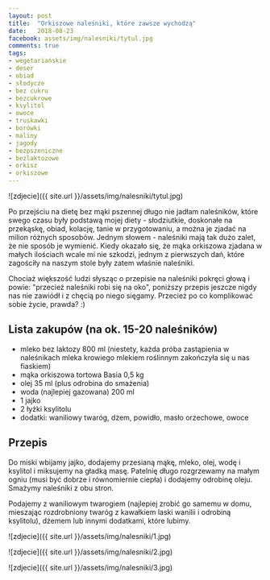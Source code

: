 ```yaml
---
layout: post
title:  "Orkiszowe naleśniki, które zawsze wychodzą"
date:   2018-08-23
facebook: assets/img/nalesniki/tytul.jpg
comments: true
tags:
- wegetariańskie
- deser
- obiad
- słodycze
- bez cukru
- bezcukrowe
- ksylitol
- owoce
- truskawki
- borówki
- maliny
- jagody
- bezpszeniczne
- bezlaktozowe 
- orkisz
- orkiszowe
---
```


![zdjecie]({{ site.url }}/assets/img/nalesniki/tytul.jpg)

Po przejściu na dietę bez mąki pszennej długo nie jadłam naleśników, które swego czasu były podstawą mojej diety - słodziutkie, doskonałe na przekąskę, obiad, kolację, tanie w przygotowaniu, a można je zjadać na milion różnych sposobów. Jednym słowem - naleśniki mają tak dużo zalet, że nie sposób je wymienić. Kiedy okazało się, że mąka orkiszowa zjadana w małych ilościach wcale mi nie szkodzi, jednym z pierwszych dań, które zagościły na naszym stole były zatem właśnie naleśniki. 

Chociaż większość ludzi słysząc o przepisie na naleśniki pokręci głową i powie: "przecież naleśniki robi się na oko", poniższy przepis jeszcze nigdy nas nie zawiódł i z chęcią po niego sięgamy. Przecież po co komplikować sobie życie, prawda? :)

## Lista zakupów (na ok. 15-20 naleśników)

* mleko bez laktozy 800 ml (niestety, każda próba zastąpienia w naleśnikach mleka krowiego mlekiem roślinnym zakończyła się u nas fiaskiem)
* mąka orkiszowa tortowa Basia 0,5 kg 
* olej 35 ml (plus odrobina do smażenia)
* woda (najlepiej gazowana) 200 ml
* 1 jajko
* 2 łyżki ksylitolu
* dodatki: waniliowy twaróg, dżem, powidło, masło orzechowe, owoce

## Przepis

Do miski wbijamy jajko, dodajemy przesianą mąkę, mleko, olej, wodę i ksylitol i miksujemy na gładką masę. Patelnię długo rozgrzewamy na małym ogniu (musi być dobrze i równomiernie ciepła) i dodajemy odrobinę oleju. Smażymy naleśniki z obu stron. 

Podajemy z waniliowym twarogiem (najlepiej zrobić go samemu w domu, mieszając rozdrobniony twaróg z kawałkiem laski wanilii i odrobiną ksylitolu), dżemem lub innymi dodatkami, które lubimy.

![zdjecie]({{ site.url }}/assets/img/nalesniki/1.jpg)

![zdjecie]({{ site.url }}/assets/img/nalesniki/2.jpg)

![zdjecie]({{ site.url }}/assets/img/nalesniki/3.jpg)